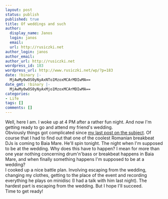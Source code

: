 ```yaml
---
layout: post
status: publish
published: true
title: Of weddings and such
author:
  display_name: Janos
  login: janos
  email: 
  url: http://rusiczki.net
author_login: janos
author_email: 
author_url: http://rusiczki.net
wordpress_id: 183
wordpress_url: http://www.rusiczki.net/wp/?p=183
date: !binary |-
  MjAwMy0wOS0yNyAxNTo1MzoxMCArMDIwMA==
date_gmt: !binary |-
  MjAwMy0wOS0yNyAxMjo1MzoxMCArMDIwMA==
categories:
- Life
tags: []
comments: []
---
```

<p>Well, here I am. I woke up at 4 PM after a rather fun night. And now I'm getting ready to go and attend my friend's wedding.<br />
Obviously things got complicated since <a href="http://www.rusiczki.net/blog/archives/2003/09/22/getting_old">my last post on the subject</a>. Of course that I had to find out that one of the coolest Romanian breakbeat DJs is coming to Baia Mare. He'll spin tonight. The night when I'm supposed to be at the wedding. Why does this have to happen? I mean for more than one year nothing concerning drum'n'bass or breakbeat happens in Baia Mare, and when finally something happens I'm supposed to be at a wedding?<br />
I cooked up a nice battle plan. Involving escaping from the wedding, changing my clothes, getting to the place of the event and recording everything he plays on minidisc (I had a talk with him last night). The hardest part is escaping from the wedding. But I hope I'll succeed.<br />
Time to get ready!</p>

